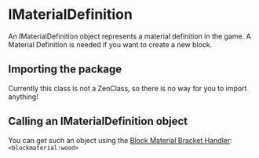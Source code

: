 # IMaterialDefinition

An IMaterialDefinition object represents a material definition in the game. A Material Definition is needed if you want to create a new block.

## Importing the package
Currently this class is not a ZenClass, so there is no way for you to import anything!


## Calling an IMaterialDefinition object
You can get such an object using the [Block Material Bracket Handler](/Mods/Contenttweaker/Vanilla/Brackets/Bracket_Block_Material):  
`<blockmaterial:wood>`
